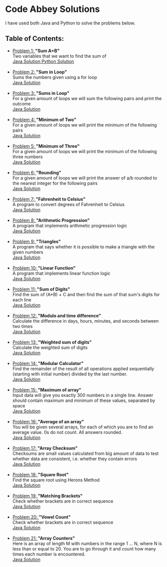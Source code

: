 # Code Abbey Solutions

<p> I have used both Java and Python to solve the problems below. </p>

<h2> Table of Contents: </h2>

<p>
  <ul>
   <li> <a href= "http://www.codeabbey.com/index/task_view/sum-of-two" target="_blank" > Problem 1: </a> <b> "Sum A+B" </b> <br> Two variables that we want to find the sum of <br> <a href= "https://www.github.com/meganroche/CodeAbbeySolutions/tree/master/Java/sum_a_b.java" target="_blank" > Java Solution </a> <a href= "https://www.github.com/meganroche/CodeAbbeySolutions/tree/master/Python/SumAB.py" target="_blank" > Python Solution </a> </li> <br>
    
  <li> <a href= "http://www.codeabbey.com/index/task_view/sum-in-loop" target="_blank" > Problem 2: </a> <b> "Sum in Loop" </b> <br> Sums the numbers given using a for loop <br>
         <a href= "https://www.github.com/meganroche/CodeAbbeySolutions/tree/master/Java/SumLoop.java" target="_blank" > Java Solution </a> </li> <br>
         
  <li> <a href= "http://www.codeabbey.com/index/task_view/sums-in-loop" target="_blank" > Problem 3: </a> <b>"Sums in Loop" </b> <br> For a given amount of loops we will sum the following pairs and print the outcome <br>
         <a href= "https://www.github.com/meganroche/CodeAbbeySolutions/tree/master/Java/SumsLoop.java" target="_blank" > Java Solution </a> </li> <br>
     
  <li> <a href= "http://www.codeabbey.com/index/task_view/min-of-two" target="_blank" > Problem 4: </a> <b> "Minimum of Two" </b> <br> For a given amount of loops we will print the minimum of the following pairs <br>
         <a href= "https://www.github.com/meganroche/CodeAbbeySolutions/tree/master/Java/MinimumTwo.java" target="_blank" > Java Solution </a> </li> <br>
         
  <li> <a href= "http://www.codeabbey.com/index/task_view/min-of-three" target="_blank" > Problem 5: </a> <b> "Minimum of Three" </b> <br> For a given amount of loops we will print the minimum of the following three numbers <br>
        <a href= "https://www.github.com/meganroche/CodeAbbeySolutions/tree/master/Java/MinimumThree.java" target="_blank" > Java Solution </a> </li> <br>
        
  <li> <a href= "http://www.codeabbey.com/index/task_view/rounding" target="_blank" > Problem 6: </a> <b> "Rounding" </b> <br>
          For a given amount of loops we will print the answer of a/b rounded to the nearest integer for the following pairs             <br> <a href= "https://www.github.com/meganroche/CodeAbbeySolutions/tree/master/Java/Round.java" target="_blank" > Java Solution </a> </li> <br>
    
  <li> <a href= "http://www.codeabbey.com/index/task_view/fahrenheit-celsius" target="_blank" > Problem 7: </a> <b> "Fahrenheit to Celsius" </b> <br> A program to convert degrees of Fahrenheit to Celsius <br>
        <a href= "https://www.github.com/meganroche/CodeAbbeySolutions/tree/master/Java/FtoC.java" target="_blank" > Java Solution </a> </li> <br>
        
  <li> <a href= "http://www.codeabbey.com/index/task_view/arithmetic-progression" target="_blank" > Problem 8: </a>  <b> "Arithmetic Progression" </b> <br> A program that implements arithmetic progression logic <br>
        <a href= "https://www.github.com/meganroche/CodeAbbeySolutions/tree/master/Java/ArithmeticProgression.java" target="_blank" > Java Solution </a> </li> <br>
 
 <li> <a href= "http://www.codeabbey.com/index/task_view/triangles" target="_blank" > Problem 9: </a> <b> "Triangles" </b> <br> A program that says whether it is possible to make a triangle with the given numbers <br>
        <a href= "https://www.github.com/meganroche/CodeAbbeySolutions/tree/master/Java/Triangles.java" target="_blank" > Java Solution </a> </li> <br>
   
 <li> <a href= "http://www.codeabbey.com/index/task_view/linear-function" target="_blank" > Problem 10: </a> <b> "Linear Function" </b> <br> A program that implements linear function logic <br>
        <a href= "https://www.github.com/meganroche/CodeAbbeySolutions/tree/master/Java/LinearFunction.java" target="_blank" > Java Solution </a> </li> <br>
        
 <li> <a href= "http://www.codeabbey.com/index/task_view/sum-of-digits" target="_blank" > Problem 11: </a> <b> "Sum of Digits" </b> <br> Find the sum of (A*B) + C and then find the sum of that sum's digits for each line <br>
        <a href= "https://www.github.com/meganroche/CodeAbbeySolutions/tree/master/Java/SumDigits.java" target="_blank" > Java Solution </a> </li> <br>
        
 <li> <a href= "http://www.codeabbey.com/index/task_view/modulo-and-time-difference" target="_blank" > Problem 12: </a> <b> "Modulo and time difference" </b> <br> Calculate the difference in days, hours, minutes, and seconds between two times <br>
        <a href= "https://www.github.com/meganroche/CodeAbbeySolutions/tree/master/Java/ModuloTime.java" target="_blank" > Java Solution </a> </li> <br>
        
 <li> <a href= "http://www.codeabbey.com/index/task_view/weighted-sum-of-digits" target="_blank" > Problem 13: </a> <b> "Weighted sum of digits" </b> <br> Calculate the weighted sum of digits <br>
        <a href= "https://www.github.com/meganroche/CodeAbbeySolutions/tree/master/Java/WeightSum.java" target="_blank" > Java Solution </a> </li> <br>
        
 <li> <a href= "http://www.codeabbey.com/index/task_view/modular-calculator" target="_blank" > Problem 14: </a> <b> "Modular Calculator" </b> <br> Find the remainder of the result of all operations applied sequentially (starting with initial number) divided by the last number. <br>
        <a href= "https://www.github.com/meganroche/CodeAbbeySolutions/tree/master/Java/ModularCalc.java" target="_blank" > Java Solution </a> </li> <br>
        
 <li> <a href= "http://www.codeabbey.com/index/task_view/maximum-of-array" target="_blank" > Problem 15: </a> <b> "Maximum of array" </b> <br> Input data will give you exactly 300 numbers in a single line. Answer should contain maximum and minimum of these values, separated by space <br>
        <a href= "https://www.github.com/meganroche/CodeAbbeySolutions/tree/master/Java/MaximumArray.java" target="_blank" > Java Solution </a> </li> <br>
 
 <li> <a href= "http://www.codeabbey.com/index/task_view/average-of-array" target="_blank" > Problem 16: </a> <b> "Average of an array" </b> <br> You will be given several arrays, for each of which you are to find an average value. 0s do not count. All answers rounded. <br>
        <a href= "https://www.github.com/meganroche/CodeAbbeySolutions/tree/master/Java/AvgArray.java" target="_blank" > Java Solution </a> </li> <br>
        
 <li> <a href= "http://www.codeabbey.com/index/task_view/array-checksum" target="_blank" > Problem 17: </a> <b> "Array Checksum" </b> <br> Checksums are small values calculated from big amount of data to test whether data are consistent, i.e. whether they contain errors <br>
        <a href= "https://www.github.com/meganroche/CodeAbbeySolutions/tree/master/Java/CheckSum.java" target="_blank" > Java Solution </a> </li> <br>
        
 <li> <a href= "http://www.codeabbey.com/index/task_view/square-root" target="_blank" > Problem 18: </a> <b> "Square Root" </b> <br> Find the square root using Herons Method <br> <a href= "https://www.github.com/meganroche/CodeAbbeySolutions/tree/master/Java/SquareRoot.java" target="_blank" > Java Solution </a> </li> <br>
  
 <li> <a href= "http://www.codeabbey.com/index/task_view/square-root" target="_blank" > Problem 19: </a> <b> "Matching Brackets" </b> <br> Check whether brackets are in correct sequence <br> <a href= "https://www.github.com/meganroche/CodeAbbeySolutions/tree/master/Java/MatchingBrackets.java" target="_blank" > Java Solution </a> </li> <br>
    
<li> <a href= "http://www.codeabbey.com/index/task_view/vowel-count" target="_blank" > Problem 20: </a> <b> "Vowel Count" </b> <br> Check whether brackets are in correct sequence <br> <a href= "https://www.github.com/meganroche/CodeAbbeySolutions/tree/master/Java/VowelCount.java" target="_blank" > Java Solution </a> </li> <br>

<li> <a href= "http://www.codeabbey.com/index/task_view/array-counters" target="_blank" > Problem 21: </a> <b> "Array Counters" </b> <br> Here is an array of length M with numbers in the range 1 ... N, where N is less than or equal to 20. You are to go through it and count how many times each number is encountered.  <br> <a href= "https://www.github.com/meganroche/CodeAbbeySolutions/tree/master/Java/ArrayCounters.java" target="_blank" > Java Solution </a> </li> <br>
  </ul>
 </p>

